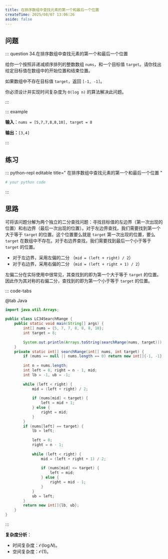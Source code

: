 ```yaml
---
title: 在排序数组中查找元素的第一个和最后一个位置
createTime: 2025/08/07 13:06:26
aside: false
---
```


## **问题**

::: question 34.在排序数组中查找元素的第一个和最后一个位置

给你一个按照非递减顺序排列的整数数组 `nums`，和一个目标值 `target`。请你找出给定目标值在数组中的开始位置和结束位置。

如果数组中不存在目标值 `target`，返回 `[-1, -1]`。

你必须设计并实现时间复杂度为 `O(log n)` 的算法解决此问题。

:::

::: example 

**输入**：`nums = [5,7,7,8,8,10], target = 8`

**输出：**`[3,4]`

:::

## **练习**

::: python-repl editable title=" 在排序数组中查找元素的第一个和最后一个位置 "

```python
# your python code
```

:::

## **思路**

可将该问题分解为两个独立的二分查找问题：寻找目标值的左边界（第一次出现的位置）和右边界（最后一次出现的位置）。对于左边界查找，我们需要找到第一个大于等于 `target` 的位置。这个位置要么就是 `target` 第一次出现的位置，要么 `target` 在数组中不存在。对于右边界查找，我们需要找到最后一个小于等于 `target` 的位置。

- 对于左边界，采用左偏的二分 （`mid = (left + right) / 2`）
- 对于右边界，采用右偏的二分 （`mid = (left + right + 1) / 2`）

左偏二分在实际使用中很常见，其查找到的即为第一个大于等于 `target` 的位置。因此作为其对称的右偏二分，查找到的即为第一个小于等于 `target` 的位置。

::: code-tabs

@tab Java

```java
import java.util.Arrays;  
  
public class LC34SearchRange {  
    public static void main(String[] args) {  
        int[] nums = {5, 7, 7, 8, 8, 8, 10};  
        int target = 8;  
  
        System.out.println(Arrays.toString(searchRange(nums, target)));  
    }  
    private static int[] searchRange(int[] nums, int target) {  
        if (nums == null || nums.length == 0) return new int[]{-1, -1};  
  
        int n = nums.length;  
        int left = 0, right = n - 1, mid;  
        int lb = -1, ub = -1;  
  
        while (left < right) {  
            mid = (left + right) / 2;  
  
            if (nums[mid] < target) {  
                left = mid + 1;  
            } else {  
                right = mid;  
            }        
        }  
        if (nums[left] == target) {  
            lb = left;  
  
            left = 0;  
            right = n - 1;  
  
            while (left < right) {  
                mid = (left + right + 1) / 2;  
  
                if (nums[mid] <= target) {  
                    left = mid;  
                } else {  
                    right = mid - 1;  
                }            
            }  
            ub = left;  
        }  
        return new int[]{lb, ub};  
    }
}
```

:::

**复杂度分析**：

- 时间复杂度：$\mathcal{O}(\log N)$。
- 空间复杂度：$\mathcal{O}(1)$。
